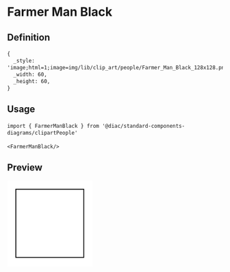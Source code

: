 # Farmer Man Black

## Definition

```
{
  _style: 'image;html=1;image=img/lib/clip_art/people/Farmer_Man_Black_128x128.pngstrokeColor=none;',
  _width: 60,
  _height: 60,
}
```

## Usage

```
import { FarmerManBlack } from '@diac/standard-components-diagrams/clipartPeople'

<FarmerManBlack/>
```

## Preview

<img src="./farmer-man-black.png" width="200"/>
